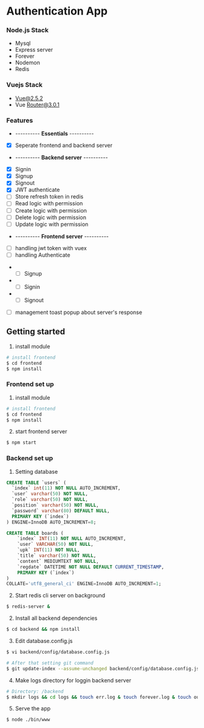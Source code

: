 # Authentication App

### Node.js Stack

- Mysql
- Express server
- Forever
- Nodemon
- Redis

### Vuejs Stack

- Vue@2.5.2
- Vue Router@3.0.1

### Features
* ---------- **Essentials** ----------
* [x] Seperate frontend and backend server
* ---------- **Backend server** ----------
* [x] Signin
* [x] Signup
* [x] Signout
* [x] JWT authenticate
* [ ] Store refresh token in redis
* [ ] Read logic with permission
* [ ] Create logic with permission
* [ ] Delete logic with permission
* [ ] Update logic with permission
* ---------- **Frontend server** ----------
* [ ] handling jwt token with vuex
* [ ] handling Authenticate
- * [ ] Signup
- * [ ] Signin
- * [ ] Signout
* [ ] management toast popup about server's response

## Getting started
1. install module
```bash
# install frontend
$ cd frontend
$ npm install
```

### Frontend set up
1. install module
```bash
# install frontend
$ cd frontend
$ npm install
```
2. start frontend server
```bash
$ npm start
```



### Backend set up
1. Setting database

```sql
CREATE TABLE `users` (
  `index` int(11) NOT NULL AUTO_INCREMENT,
  `user` varchar(50) NOT NULL,
  `role` varchar(50) NOT NULL,
  `position` varchar(50) NOT NULL,
  `password` varchar(80) DEFAULT NULL,
  PRIMARY KEY (`index`)
) ENGINE=InnoDB AUTO_INCREMENT=8;

CREATE TABLE boards (
    `index` INT(11) NOT NULL AUTO_INCREMENT,
    `user` VARCHAR(50) NOT NULL,
    `upk` INT(11) NOT NULL,
    `title` varchar(50) NOT NULL,
    `content` MEDIUMTEXT NOT NULL,
    `regdate` DATETIME NOT NULL DEFAULT CURRENT_TIMESTAMP,
    PRIMARY KEY (`index`)
)
COLLATE='utf8_general_ci' ENGINE=InnoDB AUTO_INCREMENT=1;
```

2. Start redis cli server on background
```bash
$ redis-server &
```
2. Install all backend dependencies
```bash
$ cd backend && npm install
```

3. Edit database.config.js 
```bash
$ vi backend/config/database.config.js

# After that setting git command
$ git update-index --assume-unchanged backend/config/database.config.js
```

4. Make logs directory for loggin backend server
```bash
# Directory: /backend
$ mkdir logs && cd logs && touch err.log & touch forever.log & touch out.log 
```

5. Serve the app
```bash
$ node ./bin/www
```
